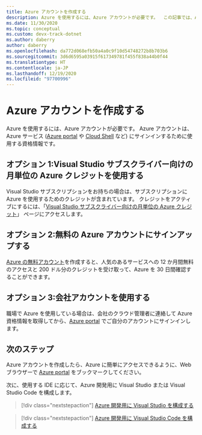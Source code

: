 ```yaml
---
title: Azure アカウントを作成する
description: Azure を使用するには、Azure アカウントが必要です。  この記事では、Azure アカウントにサインアップするための最も一般的な 3 つの方法について説明します。
ms.date: 11/30/2020
ms.topic: conceptual
ms.custom: devx-track-dotnet
ms.author: daberry
author: daberry
ms.openlocfilehash: da772d068efb50a4a0c9f10d54748272b8b703b6
ms.sourcegitcommit: 3d6d6595a03915f617349781f455f838a44b0f44
ms.translationtype: HT
ms.contentlocale: ja-JP
ms.lasthandoff: 12/19/2020
ms.locfileid: "97700996"
---
```

# <a name="create-an-azure-account"></a>Azure アカウントを作成する

Azure を使用するには、Azure アカウントが必要です。  Azure アカウントは、Azure サービス ([Azure portal](https://portal.azure.com) や [Cloud Shell](https://shell.azure.com) など) にサインインするために使用する資格情報です。

## <a name="option-1-use-monthly-azure-credits-for-visual-studio-subscribers"></a>オプション 1:Visual Studio サブスクライバー向けの月単位の Azure クレジットを使用する

Visual Studio サブスクリプションをお持ちの場合は、サブスクリプションに Azure を使用するためのクレジットが含まれています。  クレジットをアクティブにするには、「[Visual Studio サブスクライバー向けの月単位の Azure クレジット](https://azure.microsoft.com/pricing/member-offers/credit-for-visual-studio-subscribers/)」 ページにアクセスします。

## <a name="option-2-sign-up-for-a-free-azure-account"></a>オプション 2:無料の Azure アカウントにサインアップする

[Azure の無料アカウント](https://azure.microsoft.com/free/dotnet/)を作成すると、人気のあるサービスへの 12 か月間無料のアクセスと 200 ドル分のクレジットを受け取って、Azure を 30 日間確認することができます。

## <a name="option-3-use-a-corporate-account"></a>オプション 3:会社アカウントを使用する

職場で Azure を使用している場合は、会社のクラウド管理者に連絡して Azure 資格情報を取得してから、[Azure portal](https://portal.azure.com) でご自分のアカウントにサインインします。

## <a name="next-steps"></a>次のステップ

Azure アカウントを作成したら、Azure に簡単にアクセスできるように、Web ブラウザーで [Azure portal](https://portal.azure.com) をブックマークしてください。

次に、使用する IDE に応じて、Azure 開発用に Visual Studio または Visual Studio Code を構成します。

> [!div class="nextstepaction"]
> [Azure 開発用に Visual Studio を構成する](./configure-visual-studio.md)

> [!div class="nextstepaction"]
> [Azure 開発用に Visual Studio Code を構成する](./configure-vs-code.md)
